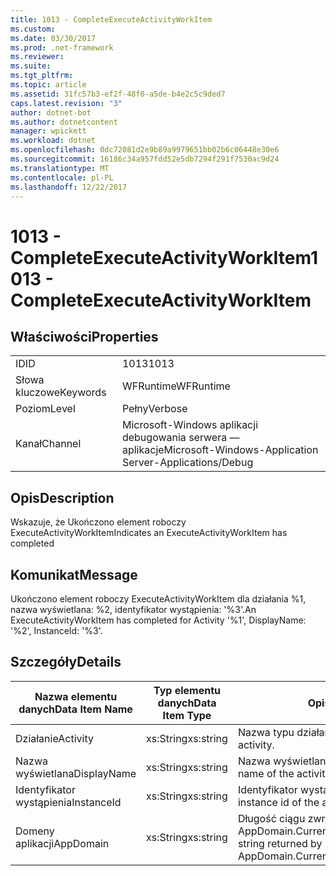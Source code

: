 ```yaml
---
title: 1013 - CompleteExecuteActivityWorkItem
ms.custom: 
ms.date: 03/30/2017
ms.prod: .net-framework
ms.reviewer: 
ms.suite: 
ms.tgt_pltfrm: 
ms.topic: article
ms.assetid: 31fc57b3-ef2f-48f0-a5de-b4e2c5c9ded7
caps.latest.revision: "3"
author: dotnet-bot
ms.author: dotnetcontent
manager: wpickett
ms.workload: dotnet
ms.openlocfilehash: 0dc72081d2e9b89a9979651bb02b6c06448e30e6
ms.sourcegitcommit: 16186c34a957fdd52e5db7294f291f7530ac9d24
ms.translationtype: MT
ms.contentlocale: pl-PL
ms.lasthandoff: 12/22/2017
---
```

# <a name="1013---completeexecuteactivityworkitem"></a><span data-ttu-id="c8e7d-102">1013 - CompleteExecuteActivityWorkItem</span><span class="sxs-lookup"><span data-stu-id="c8e7d-102">1013 - CompleteExecuteActivityWorkItem</span></span>
## <a name="properties"></a><span data-ttu-id="c8e7d-103">Właściwości</span><span class="sxs-lookup"><span data-stu-id="c8e7d-103">Properties</span></span>  
  
|||  
|-|-|  
|<span data-ttu-id="c8e7d-104">ID</span><span class="sxs-lookup"><span data-stu-id="c8e7d-104">ID</span></span>|<span data-ttu-id="c8e7d-105">1013</span><span class="sxs-lookup"><span data-stu-id="c8e7d-105">1013</span></span>|  
|<span data-ttu-id="c8e7d-106">Słowa kluczowe</span><span class="sxs-lookup"><span data-stu-id="c8e7d-106">Keywords</span></span>|<span data-ttu-id="c8e7d-107">WFRuntime</span><span class="sxs-lookup"><span data-stu-id="c8e7d-107">WFRuntime</span></span>|  
|<span data-ttu-id="c8e7d-108">Poziom</span><span class="sxs-lookup"><span data-stu-id="c8e7d-108">Level</span></span>|<span data-ttu-id="c8e7d-109">Pełny</span><span class="sxs-lookup"><span data-stu-id="c8e7d-109">Verbose</span></span>|  
|<span data-ttu-id="c8e7d-110">Kanał</span><span class="sxs-lookup"><span data-stu-id="c8e7d-110">Channel</span></span>|<span data-ttu-id="c8e7d-111">Microsoft-Windows aplikacji debugowania serwera — aplikacje</span><span class="sxs-lookup"><span data-stu-id="c8e7d-111">Microsoft-Windows-Application Server-Applications/Debug</span></span>|  
  
## <a name="description"></a><span data-ttu-id="c8e7d-112">Opis</span><span class="sxs-lookup"><span data-stu-id="c8e7d-112">Description</span></span>  
 <span data-ttu-id="c8e7d-113">Wskazuje, że Ukończono element roboczy ExecuteActivityWorkItem</span><span class="sxs-lookup"><span data-stu-id="c8e7d-113">Indicates an ExecuteActivityWorkItem has completed</span></span>  
  
## <a name="message"></a><span data-ttu-id="c8e7d-114">Komunikat</span><span class="sxs-lookup"><span data-stu-id="c8e7d-114">Message</span></span>  
 <span data-ttu-id="c8e7d-115">Ukończono element roboczy ExecuteActivityWorkItem dla działania %1, nazwa wyświetlana: %2, identyfikator wystąpienia: '%3'.</span><span class="sxs-lookup"><span data-stu-id="c8e7d-115">An ExecuteActivityWorkItem has completed for Activity '%1', DisplayName: '%2', InstanceId: '%3'.</span></span>  
  
## <a name="details"></a><span data-ttu-id="c8e7d-116">Szczegóły</span><span class="sxs-lookup"><span data-stu-id="c8e7d-116">Details</span></span>  
  
|<span data-ttu-id="c8e7d-117">Nazwa elementu danych</span><span class="sxs-lookup"><span data-stu-id="c8e7d-117">Data Item Name</span></span>|<span data-ttu-id="c8e7d-118">Typ elementu danych</span><span class="sxs-lookup"><span data-stu-id="c8e7d-118">Data Item Type</span></span>|<span data-ttu-id="c8e7d-119">Opis</span><span class="sxs-lookup"><span data-stu-id="c8e7d-119">Description</span></span>|  
|--------------------|--------------------|-----------------|  
|<span data-ttu-id="c8e7d-120">Działanie</span><span class="sxs-lookup"><span data-stu-id="c8e7d-120">Activity</span></span>|<span data-ttu-id="c8e7d-121">xs:String</span><span class="sxs-lookup"><span data-stu-id="c8e7d-121">xs:string</span></span>|<span data-ttu-id="c8e7d-122">Nazwa typu działania.</span><span class="sxs-lookup"><span data-stu-id="c8e7d-122">The type name of the activity.</span></span>|  
|<span data-ttu-id="c8e7d-123">Nazwa wyświetlana</span><span class="sxs-lookup"><span data-stu-id="c8e7d-123">DisplayName</span></span>|<span data-ttu-id="c8e7d-124">xs:String</span><span class="sxs-lookup"><span data-stu-id="c8e7d-124">xs:string</span></span>|<span data-ttu-id="c8e7d-125">Nazwa wyświetlana działania.</span><span class="sxs-lookup"><span data-stu-id="c8e7d-125">The display name of the activity.</span></span>|  
|<span data-ttu-id="c8e7d-126">Identyfikator wystąpienia</span><span class="sxs-lookup"><span data-stu-id="c8e7d-126">InstanceId</span></span>|<span data-ttu-id="c8e7d-127">xs:String</span><span class="sxs-lookup"><span data-stu-id="c8e7d-127">xs:string</span></span>|<span data-ttu-id="c8e7d-128">Identyfikator wystąpienia działania.</span><span class="sxs-lookup"><span data-stu-id="c8e7d-128">The instance id of the activity.</span></span>|  
|<span data-ttu-id="c8e7d-129">Domeny aplikacji</span><span class="sxs-lookup"><span data-stu-id="c8e7d-129">AppDomain</span></span>|<span data-ttu-id="c8e7d-130">xs:String</span><span class="sxs-lookup"><span data-stu-id="c8e7d-130">xs:string</span></span>|<span data-ttu-id="c8e7d-131">Długość ciągu zwróconego przez AppDomain.CurrentDomain.FriendlyName.</span><span class="sxs-lookup"><span data-stu-id="c8e7d-131">The string returned by AppDomain.CurrentDomain.FriendlyName.</span></span>|
